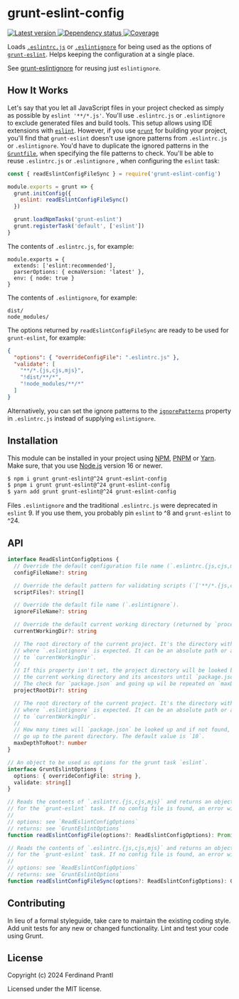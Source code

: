# grunt-eslint-config

[![Latest version](https://img.shields.io/npm/v/grunt-eslint-config)
 ![Dependency status](https://img.shields.io/librariesio/release/npm/grunt-eslint-config)
](https://www.npmjs.com/package/grunt-eslint-config)
[![Coverage](https://codecov.io/gh/prantlf/grunt-eslint-config/branch/master/graph/badge.svg)](https://codecov.io/gh/prantlf/grunt-eslint-config)

Loads [`.eslintrc.js`] or [`.eslintignore`] for being used as the options of [`grunt-eslint`]. Helps keeping the configuration at a single place.

See [grunt-eslintignore] for reusing just `eslintignore`.

## How It Works

Let's say that you let all JavaScript files in your project checked as simply as possible by `eslint '**/*.js'`. You'll use `.eslintrc.js` or `.eslintignore` to exclude generated files and build tools. This setup allows using IDE extensions with [`eslint`]. However, if you use [`grunt`] for building your project, you'll find that `grunt-eslint` doesn't use ignore patterns from `.eslintrc.js` or `.eslintignore`. You'd have to duplicate the ignored patterns in the [`Gruntfile`], when specifying the file patterns to check. You'll be able to reuse `.eslintrc.js` or `.eslintignore` , when configuring the `eslint` task:

```js
const { readEslintConfigFileSync } = require('grunt-eslint-config')

module.exports = grunt => {
  grunt.initConfig({
    eslint: readEslintConfigFileSync()
  })

  grunt.loadNpmTasks('grunt-eslint')
  grunt.registerTask('default', ['eslint'])
}
```

The contents of `.eslintrc.js`, for example:

```
module.exports = {
  extends: ['eslint:recommended'],
  parserOptions: { ecmaVersion: 'latest' },
  env: { node: true }
}
```

The contents of `.eslintignore`, for example:

```
dist/
node_modules/
```

The options returned by `readEslintConfigFileSync` are ready to be used for `grunt-eslint`, for example:

```json
{
  "options": { "overrideConfigFile": ".eslintrc.js" },
  "validate": [
    "**/*.{js,cjs,mjs}",
    "!dist/**/*",
    "!node_modules/**/*"
  ]
}
```

Alternatively, you can set the ignore patterns to the [`ignorePatterns`] property in `.eslintrc.js` instead of supplying `eslintignore`.

## Installation

This module can be installed in your project using [NPM], [PNPM] or [Yarn]. Make sure, that you use [Node.js] version 16 or newer.

```sh
$ npm i grunt grunt-eslint@^24 grunt-eslint-config
$ pnpm i grunt grunt-eslint@^24 grunt-eslint-config
$ yarn add grunt grunt-eslint@^24 grunt-eslint-config
```

Files `.eslintignore` and the traditional `.eslintrc.js` were deprecated in `eslint` 9. If you use them, you probably pin `eslint` to ^8 and `grunt-eslint` to ^24.

## API

```ts
interface ReadEslintConfigOptions {
  // Override the default configuration file name (`.eslintrc.{js,cjs,mjs}`).
  configFileName?: string

  // Override the default pattern for validating scripts (`['**/*.{js,cjs,mjs}']`).
  scriptFiles?: string[]

  // Override the default file name (`.eslintignore`).
  ignoreFileName?: string

  // Override the default current working directory (returned by `process.cwd()`).
  currentWorkingDir?: string

  // The root directory of the current project. It's the directory with `package.json`,
  // where `.eslintignore` is expected. It can be an absolute path or a path relative
  // to `currentWorkingDir`.
  //
  // If this property isn't set, the project directory will be looked by traversing
  // the current working directory and its ancestors until `package.json` is found.
  // The check for `package.json` and going up wil be repeated on `maxDepthToRoot` times.
  projectRootDir?: string

  // The root directory of the current project. It's the directory with `package.json`,
  // where `.eslintignore` is expected. It can be an absolute path or a path relative
  // to `currentWorkingDir`.
  // 
  // How many times will `package.json` be looked up and if not found,
  // go up to the parent directory. The default value is `10`.
  maxDepthToRoot?: number
}

// An object to be used as options for the grunt task `eslint`.
interface GruntEslintOptions {
  options: { overrideConfigFile: string },
  validate: string[]
}

// Reads the contents of `.eslintrc.{js,cjs,mjs}` and returns an object with options
// for the `grunt-eslint` task. If no config file is found, an error will be thrown.
//
// options: see `ReadEslintConfigOptions`
// returns: see `GruntEslintOptions`
function readEslintConfigFile(options?: ReadEslintConfigOptions): Promise<GruntEslintOptions>

// Reads the contents of `.eslintrc.{js,cjs,mjs}` and returns an object with options
// for the `grunt-eslint` task. If no config file is found, an error will be thrown.
//
// options: see `ReadEslintConfigOptions`
// returns: see `GruntEslintOptions`
function readEslintConfigFileSync(options?: ReadEslintConfigOptions): GruntEslintOptions
```

## Contributing

In lieu of a formal styleguide, take care to maintain the existing coding style.  Add unit tests for any new or changed functionality. Lint and test your code using Grunt.

## License

Copyright (c) 2024 Ferdinand Prantl

Licensed under the MIT license.

[Node.js]: http://nodejs.org/
[NPM]: https://www.npmjs.com/
[PNPM]: https://pnpm.io/
[Yarn]: https://yarnpkg.com/
[grunt-eslintignore]: https://github.com/prantlf/grunt-eslintignore
[`.eslintrc.js`]: https://eslint.org/docs/v8.x/use/configure/configuration-files
[`.eslintignore`]: https://eslint.org/docs/latest/use/configure/ignore-deprecated#the-eslintignore-file
[`ignorePatterns`]: https://eslint.org/docs/latest/use/configure/ignore-deprecated#ignorepatterns-in-config-files
[`grunt-eslint`]: https://github.com/sindresorhus/grunt-eslint/tree/v24.3.0
[`eslint`]: https://eslint.org/docs/v8.x/
[`grunt`]: https://gruntjs.com/
[`Gruntfile`]: https://gruntjs.com/sample-gruntfile
